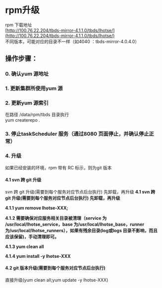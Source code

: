 # rpm升级

rpm 下载地址  
[http://100.76.22.204/tbds-mirror-4.1.1.0/tbds/lhotse/](http://100.76.22.204/tbds-mirror-4.1.1.0/tbds/lhotse/)  
不同版本，可能对应的目录不一样（如4040 ：tbds-mirror-4.0.4.0）

## 操作步骤：

### 0. 确认yum 源地址

### 1. 更新集群所使用yum 源

### 2. 更新yum 源索引

在路径 /data/rpm/tbds 目录执行  
yum createrepo .

### 3. 停止taskScheduler 服务（通过8080 页面停止，并确认停止正常）

### 4. 升级

如果已经安装的环境，rpm 带有 RC 标示，则为git 版本

#### 4.1 svn 跨 git 升级

svn 跨 git 升级\(需要到每个服务对应节点后台执行\) 先卸载，再升级  **4.1 svn 跨 git 升级\(需要到每个服务对应节点后台执行\) 先卸载，再升级**

**4.1.1 yum remove lhotse-XXX;**

**4.1.2 需要确保对应服务相关目录被清理（service 为 /usr/local/lhotse\_service，base 为/usr/local/lhotse\_base，runner 为/usr/local/lhotse\_runners），如果有残余目录\(log或logs 目录不影响，而且应该保留\)，手动清理即可。**

**4.1.3 yum clean all**

**4.1.4 yum install -y lhotse-XXX**

#### 4.2 git 版本升级\(需要到每个服务对应节点后台执行\)

直接升级\(yum clean all;yum update -y lhotse-XXX\)

